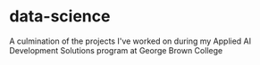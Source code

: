 # data-science
A culmination of the projects I've worked on during my Applied AI Development Solutions program at George Brown College
